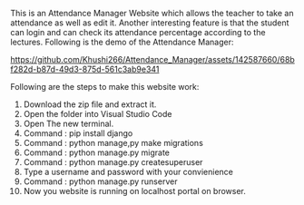 This is an Attendance Manager Website which allows the teacher to take an attendance as well as edit it.
Another interesting feature is that the student can login and can check its attendance percentage according to the lectures.
Following is the demo of the Attendance Manager:

https://github.com/Khushi266/Attendance_Manager/assets/142587660/68bf282d-b87d-49d3-875d-561c3ab9e341

Following are the steps to make this website work:
1. Download the zip file and extract it.
2. Open the folder into Visual Studio Code
3. Open The new terminal.
4. Command : pip install django
5. Command : python manage,py make migrations
6. Command : python manage.py migrate
7. Command : python manage.py createsuperuser
8. Type a username and password with your convienience
9. Command : python manage.py runserver
10. Now you website is running on localhost portal on browser.
